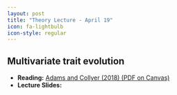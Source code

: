 ```yaml
---
layout: post
title: "Theory Lecture - April 19"
icon: fa-lightbulb
icon-style: regular
---
```


## Multivariate trait evolution


* **Reading:** [Adams and Collyer (2018) <i class="fas fa-file-pdf"></i> (PDF on Canvas)]()
* **Lecture Slides:** [<i class="fas fa-chalkboard-teacher"></i>](https://eeob-macroevolution.github.io/course-documents/lecture-slides/15-MultivariatePCMs.pdf)
